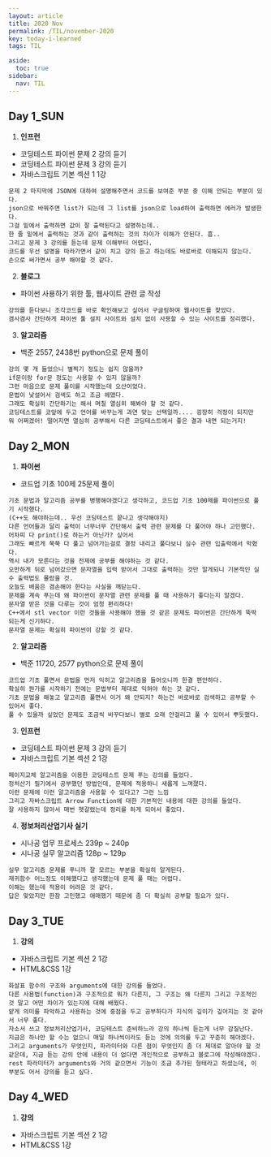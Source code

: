 ```yaml
---
layout: article
title: 2020 Nov 
permalink: /TIL/november-2020
key: today-i-learned
tags: TIL

aside:
  toc: true
sidebar:
  nav: TIL
---
```

<!--more-->  
## Day 1_SUN  
1. __인프런__  
- 코딩테스트 파이썬 문제 2 강의 듣기  
- 코딩테스트 파이썬 문제 3 강의 듣기
- 자바스크립트 기본 섹션 1 1강
```
문제 2 마지막에 JSON에 대하여 설명해주면서 코드를 보여준 부분 중 이해 안되는 부분이 있다.
json으로 바꿔주면 list가 되는데 그 list를 json으로 load하여 출력하면 에러가 발생한다.
그걸 밑에서 출력하면 값이 잘 출력된다고 설명하는데..
한 줄 밑에서 출력하는 것과 같이 출력하는 것의 차이가 이해가 안된다. 흠..
그리고 문제 3 강의를 듣는데 문제 이해부터 어렵다.
코드를 우선 설명을 따라가면서 같이 치고 강의 듣고 하는데도 바로바로 이해되지 않는다.
손으로 써가면서 공부 해야할 것 같다.
```  

2. __블로그__  
- 파이썬 사용하기 위한 툴, 웹사이트 관련 글 작성  
```
강의를 듣다보니 조각코드를 바로 확인해보고 싶어서 구글링하여 웹사이트를 찾았다.
겸사겸사 간단하게 파이썬 툴 설치 사이트와 설치 없이 사용할 수 있는 사이트를 정리했다.
```  

3. __알고리즘__  
- 백준 2557, 2438번 python으로 문제 풀이  
```
강의 몇 개 들었으니 별찍기 정도는 쉽지 않을까? 
if문이랑 for문 정도는 사용할 수 있지 않을까?
그런 마음으로 문제 풀이를 시작했는데 오산이었다.
문법이 낯설어서 검색도 하고 조금 헤맸다.
그래도 확실히 간단하기는 해서 며칠 열심히 해봐야 할 것 같다.
코딩테스트를 코앞에 두고 언어를 바꾸는게 과연 맞는 선택일까.... 굉장히 걱정이 되지만
뭐 어쩌겠어! 떨어지면 열심히 공부해서 다른 코딩테스트에서 좋은 결과 내면 되는거지!
```  

## Day 2_MON  
1. __파이썬__  
- 코드업 기초 100제 25문제 풀이  
```  
기초 문법과 알고리즘 공부를 병행해야겠다고 생각하고, 코드업 기초 100제를 파이썬으로 풀기 시작했다.
(C++도 해야하는데.. 우선 코딩테스트 끝나고 생각해야지)
다른 언어들과 달리 출력이 너무너무 간단해서 출력 관련 문제를 다 풀어야 하나 고민했다.
어차피 다 print()로 하는거 아닌가? 싶어서
그래도 빠르게 쭉쭉 다 풀고 넘어가는걸로 결정 내리고 풀다보니 실수 관련 입출력에서 막혔다.
역시 내가 모른다는 것을 전제에 공부를 해야하는 것 같다.
오만하게 뒤로 넘어갔으면 문자열을 입력 받아서 그대로 출력하는 것만 알게되니 기본적인 실수 출력법도 몰랐을 것.
오늘도 배움은 겸손해야 한다는 사실을 깨닫는다.
문제를 계속 푸는데 왜 파이썬이 문자열 관련 문제를 풀 때 사용하기 좋다는지 알겠다.
문자열 받은 것을 다루는 것이 엄청 편리하다!
C++에서 stl vector 이런 것들을 사용해야 했을 것 같은 문제도 파이썬은 간단하게 뚝딱 되는게 신기하다.
문자열 문제는 확실히 파이썬이 강할 것 같다.  
```  

2. __알고리즘__  
- 백준 11720, 2577 python으로 문제 풀이  
```
코드업 기초 풀면서 문법을 먼저 익히고 알고리즘을 들어오니까 한결 편안하다.
확실히 뭔가를 시작하기 전에는 문법부터 제대로 익혀야 하는 것 같다.
기초 문법을 해놓고 알고리즘 풀면서 이거 왜 안되지? 하는건 바로바로 검색하고 공부할 수 있어서 좋다.
풀 수 있을까 싶었던 문제도 조금씩 바꾸다보니 별로 오래 안걸리고 풀 수 있어서 뿌듯했다.
```  

3. __인프런__  
- 코딩테스트 파이썬 문제 3 강의 듣기
- 자바스크립트 기본 섹션 2 1강  
```
페이지교체 알고리즘을 이용한 코딩테스트 문제 푸는 강의를 들었다.
정처산기 필기에서 공부했던 방법인데, 문제에 적용하니 새롭게 느껴졌다.
이런 문제에 이런 알고리즘을 사용할 수 있다고? 그런 느낌
그리고 자바스크립트 Arrow Function에 대한 기본적인 내용에 대한 강의를 들었다.
잘 사용하지 않아서 매번 헷갈렸는데 정리를 하게 되어서 좋았다.
```  

4. __정보처리산업기사 실기__  
- 시나공 업무 프로세스 239p ~ 240p
- 시나공 실무 알고리즘 128p ~ 129p
```
실무 알고리즘 문제를 푸니까 잘 모르는 부분을 확실히 알게된다.
재귀함수 어느정도 이해했다고 생각했는데 문제 풀 때는 어렵다.
이해는 했는데 적용이 어려운 것 같다. 
답은 맞았지만 한참 고민했고 애매했기 때문에 좀 더 확실히 공부할 필요가 있다.
```  

## Day 3_TUE  
1. __강의__  
- 자바스크립트 기본 섹션 2 1강  
- HTML&CSS 1강
```
화살표 함수의 구조와 arguments에 대한 강의를 들었다.
다른 사용법(function)과 구조적으로 뭐가 다른지, 그 구조는 왜 다른지 그리고 구조적인 것 말고 어떤 차이가 있는지에 대해 배웠다.
얕게 의미를 파악하고 사용하는 것에 중점을 두고 공부하다가 지식의 깊이가 깊어지는 것 같아서 너무 좋다.
자소서 쓰고 정보처리산업기사, 코딩테스트 준비하느라 강의 하나씩 듣는게 너무 감질난다.
지금은 하나만 할 수는 없으니 매일 하나씩이라도 듣는 것에 의의를 두고 꾸준히 해야겠다.
그리고 arguments가 무엇인지, 파라미터와 다른 점이 무엇인지 좀 더 제대로 알아야 할 것 같은데, 지금 듣는 강의 안에 내용이 더 없다면 개인적으로 공부하고 블로그에 작성해야겠다. 
rest 파라미터가 arguments와 거의 같으면서 기능이 조금 추가된 형태라고 하셨는데, 이 부분도 어서 강의를 듣고 싶다. 
```  

## Day 4_WED  
1. __강의__  
- 자바스크립트 기본 섹션 2 1강  
- HTML&CSS 1강
